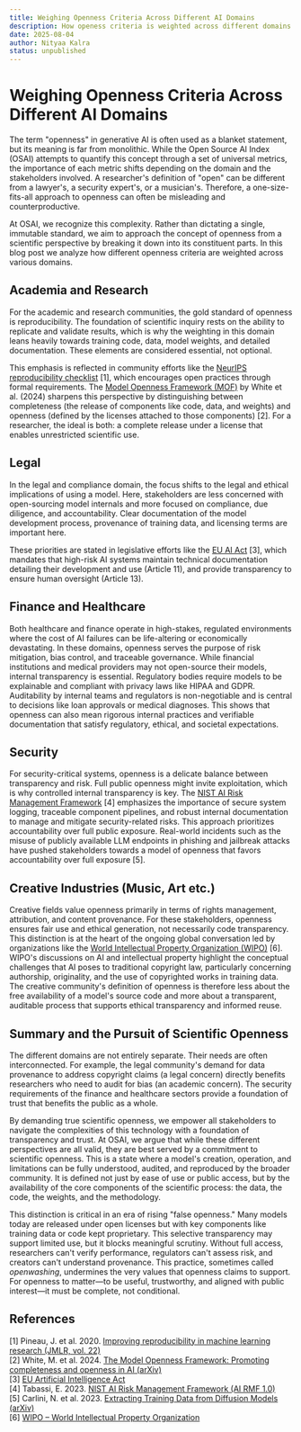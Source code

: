 ```yaml
---
title: Weighing Openness Criteria Across Different AI Domains
description: How openess criteria is weighted across different domains. 
date: 2025-08-04
author: Nityaa Kalra
status: unpublished
---
```


# Weighing Openness Criteria Across Different AI Domains

The term "openness" in generative AI is often used as a blanket statement, but its meaning is far from monolithic. While the Open Source AI Index (OSAI) attempts to quantify this concept through a set of universal metrics, the importance of each metric shifts depending on the domain and the stakeholders involved. A researcher's definition of "open" can be different from a lawyer's, a security expert's, or a musician's. Therefore, a one-size-fits-all approach to openness can often be misleading and counterproductive.

At OSAI, we recognize this complexity. Rather than dictating a single, immutable standard, we aim to approach the concept of openness from a scientific perspective by breaking it down into its constituent parts. In this blog post we analyze how different openness criteria are weighted across various domains. 

## Academia and Research
For the academic and research communities, the gold standard of openness is reproducibility. The foundation of scientific inquiry rests on the ability to replicate and validate results, which is why the weighting in this domain leans heavily towards training code, data, model weights, and detailed documentation. These elements are considered essential, not optional.

This emphasis is reflected in community efforts like the [NeurIPS reproducibility checklist](https://jmlr.org/papers/v22/20-303.html) [1], which encourages open practices through formal requirements. The [Model Openness Framework (MOF)](https://arxiv.org/abs/2403.13784) by White et al. (2024) sharpens this perspective by distinguishing between completeness (the release of components like code, data, and weights) and openness (defined by the licenses attached to those components) [2]. For a researcher, the ideal is both: a complete release under a license that enables unrestricted scientific use.

## Legal
In the legal and compliance domain, the focus shifts to the legal and ethical implications of using a model. Here, stakeholders are less concerned with open-sourcing model internals and more focused on compliance, due diligence, and accountability. Clear documentation of the model development process, provenance of training data, and licensing terms are important here. 

These priorities are stated in legislative efforts like the [EU AI Act](https://artificialintelligenceact.eu) [3], which mandates that high-risk AI systems maintain technical documentation detailing their development and use (Article 11), and provide transparency to ensure human oversight (Article 13). 

## Finance and Healthcare

Both healthcare and finance operate in high-stakes, regulated environments where the cost of AI failures can be life-altering or economically devastating. In these domains, openness serves the purpose of risk mitigation, bias control, and traceable governance. While financial institutions and medical providers may not open-source their models, internal transparency is essential. Regulatory bodies require models to be explainable and compliant with privacy laws like HIPAA and GDPR. Auditability by internal teams and regulators is non-negotiable and is central to decisions like loan approvals or medical diagnoses. This shows that openness can also mean rigorous internal practices and verifiable documentation that satisfy regulatory, ethical, and societal expectations.

## Security

For security-critical systems, openness is a delicate balance between transparency and risk. Full public openness might invite exploitation, which is why controlled internal transparency is key. The [NIST AI Risk Management Framework](https://nvlpubs.nist.gov/nistpubs/ai/NIST.AI.100-1.pdf) [4] emphasizes the importance of secure system logging, traceable component pipelines, and robust internal documentation to manage and mitigate security-related risks. This approach prioritizes accountability over full public exposure. Real-world incidents such as the misuse of publicly available LLM endpoints in phishing and jailbreak attacks have pushed stakeholders towards a model of openness that favors accountability over full exposure [5].

## Creative Industries (Music, Art etc.)
Creative fields value openness primarily in terms of rights management, attribution, and content provenance. For these stakeholders, openness ensures fair use and ethical generation, not necessarily code transparency. This distinction is at the heart of the ongoing global conversation led by organizations like the [World Intellectual Property Organization (WIPO)](https://www.wipo.int/portal/en/) [6]. WIPO's discussions on AI and intellectual property highlight the conceptual challenges that AI poses to traditional copyright law, particularly concerning authorship, originality, and the use of copyrighted works in training data. The creative community's definition of openness is therefore less about the free availability of a model's source code and more about a transparent, auditable process that supports ethical transparency and informed reuse.

## Summary and the Pursuit of Scientific Openness

The different domains are not entirely separate. Their needs are often interconnected. For example, the legal community's demand for data provenance to address copyright claims (a legal concern) directly benefits researchers who need to audit for bias (an academic concern). The security requirements of the finance and healthcare sectors provide a foundation of trust that benefits the public as a whole.

By demanding true scientific openness, we empower all stakeholders to navigate the complexities of this technology with a foundation of transparency and trust. At OSAI, we argue that while these different perspectives are all valid, they are best served by a commitment to scientific openness. This is a state where a model's creation, operation, and limitations can be fully understood, audited, and reproduced by the broader community. It is defined not just by ease of use or public access, but by the availability of the core components of the scientific process: the data, the code, the weights, and the methodology.

This distinction is critical in an era of rising "false openness." Many models today are released under open licenses but with key components like training data or code kept proprietary. This selective transparency may support limited use, but it blocks meaningful scrutiny. Without full access, researchers can't verify performance, regulators can't assess risk, and creators can't understand provenance. This practice, sometimes called *openwashing*, undermines the very values that openness claims to support. For openness to matter—to be useful, trustworthy, and aligned with public interest—it must be complete, not conditional.

## References

[1] Pineau, J. et al. 2020. [Improving reproducibility in machine learning research (JMLR, vol. 22)](https://jmlr.org/papers/v22/20-303.html)  
[2] White, M. et al. 2024. [The Model Openness Framework: Promoting completeness and openness in AI (arXiv)](https://arxiv.org/abs/2403.13784)  
[3] [EU Artificial Intelligence Act](https://artificialintelligenceact.eu)   
[4] Tabassi, E. 2023. [NIST AI Risk Management Framework (AI RMF 1.0)](https://nvlpubs.nist.gov/nistpubs/ai/NIST.AI.100-1.pdf)  
[5] Carlini, N. et al. 2023. [Extracting Training Data from Diffusion Models (arXiv)](https://arxiv.org/abs/2305.10973)  
[6] [WIPO – World Intellectual Property Organization](https://www.wipo.int/portal/en/)
